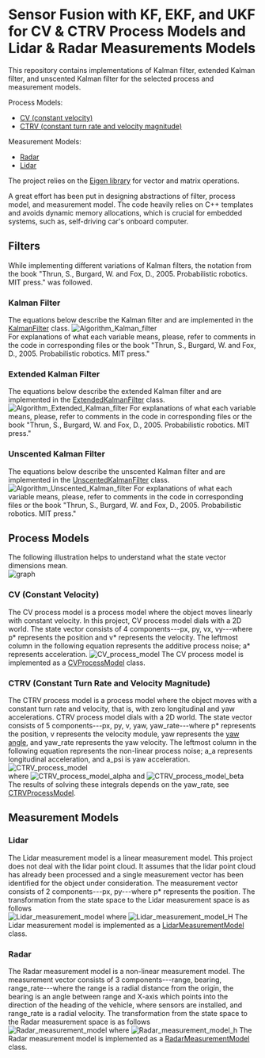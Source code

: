 # Sensor Fusion with KF, EKF, and UKF for CV & CTRV Process Models and Lidar & Radar Measurements Models

This repository contains implementations of Kalman filter, extended Kalman filter, and unscented Kalman filter for the selected process and measurement models. 

Process Models:  
- [CV (constant velocity)](#cv-constant-velocity)
- [CTRV (constant turn rate and velocity magnitude)](#ctrv-constant-turn-rate-and-velocity-magnitude)

Measurement Models:  
- [Radar](#radar) 
- [Lidar](#lidar)

The project relies on the 
[Eigen library](http://eigen.tuxfamily.org/index.php?title=Main_Page) for vector and matrix operations.

A great effort has been put in designing abstractions of filter, process model, and measurement model. The code heavily relies on C++ templates and avoids dynamic memory allocations, which is crucial for embedded systems, such as, self-driving car's onboard computer.

## Filters
While implementing different variations of Kalman filters, the notation from the book "Thrun, S., Burgard, W. and Fox, D., 2005. Probabilistic robotics. MIT press." was followed.

### Kalman Filter
The equations below describe the Kalman filter and are implemented in the [KalmanFilter](src/filters/KalmanFilter.hpp) class. 
![Algorithm_Kalman_filter](docs/pics/Algorithm_Kalman_filter.png)  
For explanations of what each variable means, please, refer to comments in the code in corresponding files or the book "Thrun, S., Burgard, W. and Fox, D., 2005. Probabilistic robotics. MIT press."


### Extended Kalman Filter
The equations below describe the extended Kalman filter and are implemented in the [ExtendedKalmanFilter](src/filters/ExtendedKalmanFilter.hpp) class. 
![Algorithm_Extended_Kalman_filter](docs/pics/Algorithm_Extended_Kalman_filter.png)
For explanations of what each variable means, please, refer to comments in the code in corresponding files or the book "Thrun, S., Burgard, W. and Fox, D., 2005. Probabilistic robotics. MIT press."

### Unscented Kalman Filter
The equations below describe the unscented Kalman filter and are implemented in the [UnscentedKalmanFilter](src/filters/UnscentedKalmanFilter.hpp) class. 
![Algorithm_Unscented_Kalman_filter](docs/pics/Algorithm_Unscented_Kalman_filter.png)
For explanations of what each variable means, please, refer to comments in the code in corresponding files or the book "Thrun, S., Burgard, W. and Fox, D., 2005. Probabilistic robotics. MIT press."



## Process Models

The following illustration helps to understand what the state vector dimensions mean.  
![graph](docs/pics/graph.png)

### CV (Constant Velocity)
The CV process model is a process model where the object moves linearly with constant velocity. In this project, CV process model dials with a 2D world. The state vector consists of 4 components---px, py, vx, vy---where p\* represents the position and v\* represents the velocity. The leftmost column in the following equation represents the additive process noise; a\* represents acceleration.
![CV_process_model](docs/pics/CV_process_model.png)
The CV process model is implemented as a [CVProcessModel](src/process_models/CVProcessModel.hpp) class.

### CTRV (Constant Turn Rate and Velocity Magnitude)
The CTRV process model is a process model where the object moves with a constant turn rate and velocity, that is, with zero longitudinal and yaw accelerations. CTRV process model dials with a 2D world. The state vector consists of 5 components---px, py, v, yaw, yaw_rate---where p\* represents the position, v represents the velocity module, yaw represents the [yaw angle](https://en.wikipedia.org/wiki/Aircraft_principal_axes), and yaw_rate represents the yaw velocity. The leftmost column in the following equation represents the non-linear process noise; a_a represents longitudinal acceleration, and a_psi is yaw acceleration.
![CTRV_process_model](docs/pics/CTRV_process_model.png)  
where 
![CTRV_process_model_alpha](docs/pics/CTRV_process_model_alpha.png)
and
![CTRV_process_model_beta](docs/pics/CTRV_process_model_beta.png)
The results of solving these integrals depends on the yaw_rate, see [CTRVProcessModel](src/process_models/CTRVProcessModel.cpp).


## Measurement Models

### Lidar
The Lidar measurement model is a linear measurement model. This project does not deal with the lidar point cloud. It assumes that the lidar point cloud has already been processed and a single measurement vector has been identified for the object under consideration. The measurement vector consists of 2 components---px, py---where p\* represents the position. The transformation from the state space to the Lidar measurement space is as follows  
![Lidar_measurement_model](docs/pics/Lidar_measurement_model.png)
where
![Lidar_measurement_model_H](docs/pics/Lidar_measurement_model_H.png)
The Lidar measurement model is implemented as a [LidarMeasurementModel](src/measurement_models/LidarMeasurementModel.hpp) class.

### Radar
The Radar measurement model is a non-linear measurement model. The measurement vector consists of 3 components---range, bearing, range_rate---where the range is a radial distance from the origin, the bearing is an angle between range and X-axis which points into the direction of the heading of the vehicle, where sensors are installed, and range_rate is a radial velocity. The transformation from the state space to the Radar measurement space is as follows  
![Radar_measurement_model](docs/pics/Radar_measurement_model.png)
where
![Radar_measurement_model_h](docs/pics/Radar_measurement_model_h.png)
The Radar measurement model is implemented as a [RadarMeasurementModel](src/measurement_models/RadarMeasurementModel.hpp) class.
